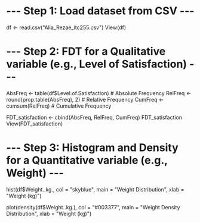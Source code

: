 # --- Step 1: Load dataset from CSV ---
df <- read.csv("Alia_Rezae_itc255.csv")
View(df)

# --- Step 2: FDT for a Qualitative variable (e.g., Level of Satisfaction) ---
AbsFreq <- table(df$Level.of.Satisfaction)       # Absolute Frequency
RelFreq <- round(prop.table(AbsFreq), 2)         # Relative Frequency
CumFreq <- cumsum(RelFreq)                       # Cumulative Frequency

FDT_satisfaction <- cbind(AbsFreq, RelFreq, CumFreq)
FDT_satisfaction
View(FDT_satisfaction)

# --- Step 3: Histogram and Density for a Quantitative variable (e.g., Weight) ---
hist(df$Weight..kg.,
     col = "skyblue",
     main = "Weight Distribution",
     xlab = "Weight (kg)")

plot(density(df$Weight..kg.),
     col = "#003377",
     main = "Weight Density Distribution",
     xlab = "Weight (kg)")
